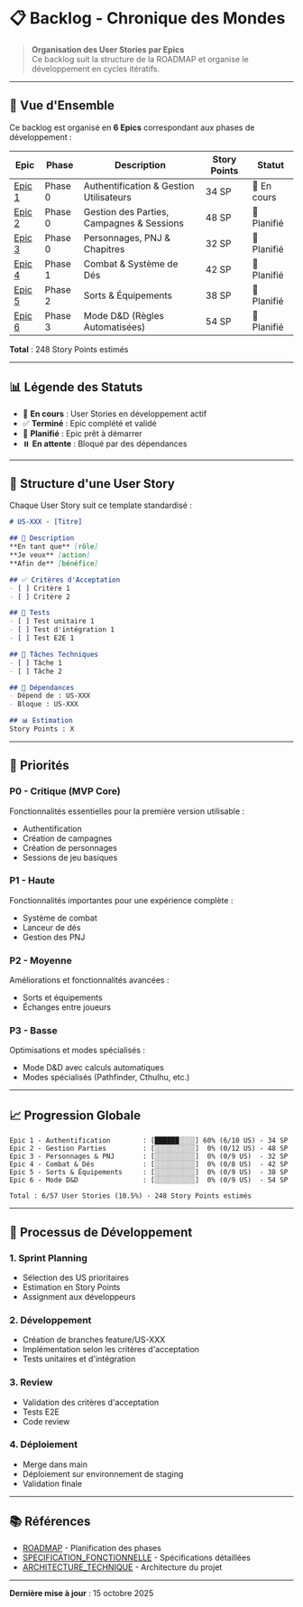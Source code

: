 # 📋 Backlog - Chronique des Mondes

> **Organisation des User Stories par Epics**  
> Ce backlog suit la structure de la ROADMAP et organise le développement en cycles itératifs.

---

## 🎯 Vue d'Ensemble

Ce backlog est organisé en **6 Epics** correspondant aux phases de développement :

| Epic | Phase | Description | Story Points | Statut |
|------|-------|-------------|--------------|--------|
| [Epic 1](./01-Epic-Authentification/) | Phase 0 | Authentification & Gestion Utilisateurs | 34 SP | 🔄 En cours |
| [Epic 2](./02-Epic-Gestion-Parties/) | Phase 0 | Gestion des Parties, Campagnes & Sessions | 48 SP | 📝 Planifié |
| [Epic 3](./03-Epic-Personnages-PNJ/) | Phase 0 | Personnages, PNJ & Chapitres | 32 SP | 📝 Planifié |
| [Epic 4](./04-Epic-Combat-Des/) | Phase 1 | Combat & Système de Dés | 42 SP | 📝 Planifié |
| [Epic 5](./05-Epic-Sorts-Equipements/) | Phase 2 | Sorts & Équipements | 38 SP | 📝 Planifié |
| [Epic 6](./06-Epic-Mode-DnD/) | Phase 3 | Mode D&D (Règles Automatisées) | 54 SP | 📝 Planifié |

**Total** : 248 Story Points estimés

---

## 📊 Légende des Statuts

- 🔄 **En cours** : User Stories en développement actif
- ✅ **Terminé** : Epic complété et validé
- 📝 **Planifié** : Epic prêt à démarrer
- ⏸️ **En attente** : Bloqué par des dépendances

---

## 📐 Structure d'une User Story

Chaque User Story suit ce template standardisé :

```markdown
# US-XXX - [Titre]

## 📝 Description
**En tant que** [rôle]  
**Je veux** [action]  
**Afin de** [bénéfice]

## ✅ Critères d'Acceptation
- [ ] Critère 1
- [ ] Critère 2

## 🧪 Tests
- [ ] Test unitaire 1
- [ ] Test d'intégration 1
- [ ] Test E2E 1

## 🔧 Tâches Techniques
- [ ] Tâche 1
- [ ] Tâche 2

## 🔗 Dépendances
- Dépend de : US-XXX
- Bloque : US-XXX

## 📊 Estimation
Story Points : X
```

---

## 🎯 Priorités

### P0 - Critique (MVP Core)
Fonctionnalités essentielles pour la première version utilisable :
- Authentification
- Création de campagnes
- Création de personnages
- Sessions de jeu basiques

### P1 - Haute
Fonctionnalités importantes pour une expérience complète :
- Système de combat
- Lanceur de dés
- Gestion des PNJ

### P2 - Moyenne
Améliorations et fonctionnalités avancées :
- Sorts et équipements
- Échanges entre joueurs

### P3 - Basse
Optimisations et modes spécialisés :
- Mode D&D avec calculs automatiques
- Modes spécialisés (Pathfinder, Cthulhu, etc.)

---

## 📈 Progression Globale

```
Epic 1 - Authentification        : [██████░░░░] 60% (6/10 US) - 34 SP
Epic 2 - Gestion Parties         : [░░░░░░░░░░]  0% (0/12 US) - 48 SP
Epic 3 - Personnages & PNJ       : [░░░░░░░░░░]  0% (0/9 US)  - 32 SP
Epic 4 - Combat & Dés            : [░░░░░░░░░░]  0% (0/8 US)  - 42 SP
Epic 5 - Sorts & Équipements     : [░░░░░░░░░░]  0% (0/9 US)  - 38 SP
Epic 6 - Mode D&D                : [░░░░░░░░░░]  0% (0/9 US)  - 54 SP

Total : 6/57 User Stories (10.5%) - 248 Story Points estimés
```

---

## 🔄 Processus de Développement

### 1. Sprint Planning
- Sélection des US prioritaires
- Estimation en Story Points
- Assignment aux développeurs

### 2. Développement
- Création de branches feature/US-XXX
- Implémentation selon les critères d'acceptation
- Tests unitaires et d'intégration

### 3. Review
- Validation des critères d'acceptation
- Tests E2E
- Code review

### 4. Déploiement
- Merge dans main
- Déploiement sur environnement de staging
- Validation finale

---

## 📚 Références

- [ROADMAP](../ROADMAP.md) - Planification des phases
- [SPECIFICATION_FONCTIONNELLE](../instructions/SPECIFICATION_FONCTIONNELLE.md) - Spécifications détaillées
- [ARCHITECTURE_TECHNIQUE](../instructions/technique/ARCHITECTURE_TECHNIQUE.md) - Architecture du projet

---

**Dernière mise à jour** : 15 octobre 2025
